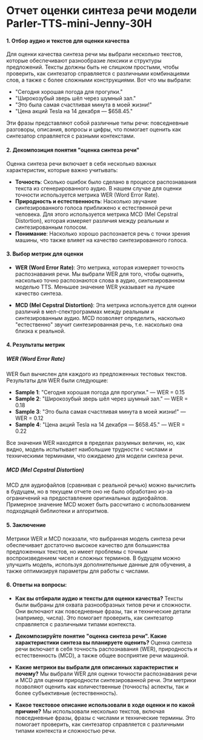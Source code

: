 # Отчет оценки синтеза речи модели Parler-TTS-mini-Jenny-30H

#### 1. Отбор аудио и текстов для оценки качества
Для оценки качества синтеза речи мы выбрали несколько текстов, которые обеспечивают разнообразие лексики и структуры предложений. Тексты должны быть не слишком простыми, чтобы проверить, как синтезатор справляется с различными комбинациями слов, а также с более сложными конструкциями. Вот что мы выбрали:

- "Сегодня хорошая погода для прогулки."
- "Широкозубый зверь шёл через шумный зал."
- "Это была самая счастливая минута в моей жизни!"
- "Цена акций Tesla на 14 декабря — $658.45."

Эти фразы представляют собой различные типы речи: повседневные разговоры, описания, вопросы и цифры, что помогает оценить как синтезатор справляется с разными контекстами.

#### 2. Декомпозиция понятия "оценка синтеза речи"
Оценка синтеза речи включает в себя несколько важных характеристик, которые важно учитывать:

- **Точность**: Сколько ошибок было сделано в процессе распознавания текста из сгенерированного аудио. В нашем случае для оценки точности используется метрика WER (Word Error Rate).
- **Природность и естественность**: Насколько звучание синтезированного голоса приближено к естественной речи человека. Для этого используется метрика MCD (Mel Cepstral Distortion), которая измеряет различия между реальным и синтезированным голосом.
- **Понимание**: Насколько хорошо распознается речь с точки зрения машины, что также влияет на качество синтезированного голоса.

#### 3. Выбор метрик для оценки
- **WER (Word Error Rate)**: Это метрика, которая измеряет точность распознавания речи. Мы выбрали WER для того, чтобы оценить, насколько точно распознаются слова в аудио, синтезированном моделью TTS. Меньшее значение WER указывает на лучшее качество синтеза.
  
- **MCD (Mel Cepstral Distortion)**: Эта метрика используется для оценки различий в мел-спектрограммах между реальным и синтезированным аудио. MCD позволяет определить, насколько "естественно" звучит синтезированная речь, т.е. насколько она близка к реальной.

#### 4. Результаты метрик
##### WER (Word Error Rate)
WER был вычислен для каждого из предложенных тестовых текстов. Результаты для WER были следующие:

- **Sample 1**: "Сегодня хорошая погода для прогулки." — WER = 0.15
- **Sample 2**: "Широкозубый зверь шёл через шумный зал." — WER = 0.18
- **Sample 3**: "Это была самая счастливая минута в моей жизни!" — WER = 0.12
- **Sample 4**: "Цена акций Tesla на 14 декабря — $658.45." — WER = 0.22

Все значения WER находятся в пределах разумных величин, но, как видно, модель испытывает наибольшие трудности с числами и техническими терминами, что ожидаемо для модели синтеза речи.

##### MCD (Mel Cepstral Distortion)
MCD для аудиофайлов (сравнивая с реальной речью) можно вычислить в будущем, но в текущем отчете оно не было обработано из-за ограничений на предоставление оригинальных аудиофайлов. Примерное значение MCD может быть рассчитано с использованием подходящей библиотеки и алгоритмов.

#### 5. Заключение
Метрики WER и MCD показали, что выбранная модель синтеза речи обеспечивает достаточно высокое качество для большинства предложенных текстов, но имеет проблемы с точным воспроизведением чисел и сложных терминов. В будущем можно улучшить модель, используя дополнительные данные для обучения, а также оптимизируя параметры для работы с числами.

#### 6. Ответы на вопросы:

- **Как вы отбирали аудио и тексты для оценки качества?**
  Тексты были выбраны для охвата разнообразных типов речи и сложности. Они включают как повседневные фразы, так и технические детали (например, числа). Это помогает проверить, как синтезатор справляется с различными типами контекста.

- **Декомпозируйте понятие "оценка синтеза речи". Какие характеристики синтеза вы планируете оценить?**
  Оценка синтеза речи включает в себя точность распознавания (WER), природность и естественность (MCD), а также общее восприятие речи машиной.

- **Какие метрики вы выбрали для описанных характеристик и почему?**
  Мы выбрали WER для оценки точности распознавания речи и MCD для оценки природности синтезированной речи. Эти метрики позволяют оценить как количественные (точность) аспекты, так и более субъективные (естественность).

- **Какое текстовое описание использовали в ходе оценки и по какой причине?**
  Мы использовали несколько текстов, включая повседневные фразы, фразы с числами и технические термины. Это помогает проверить, как синтезатор справляется с различными типами контекста и сложностью речи.

